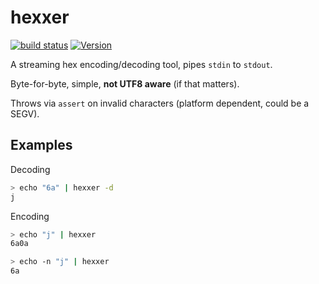 # hexxer

[![build status](https://secure.travis-ci.org/dcousens/hexxer.png)](http://travis-ci.org/dcousens/hexxer)
[![Version](https://img.shields.io/npm/v/hexxer.svg)](https://www.npmjs.org/package/hexxer)

A streaming hex encoding/decoding tool,  pipes `stdin` to `stdout`.

Byte-for-byte, simple, **not UTF8 aware** (if that matters).

Throws via `assert` on invalid characters (platform dependent, could be a SEGV).


## Examples

Decoding
``` bash
> echo "6a" | hexxer -d
j
```

Encoding
``` bash
> echo "j" | hexxer
6a0a

> echo -n "j" | hexxer
6a
```
